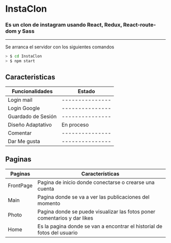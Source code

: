 # InstaClon
### Es un clon de instagram usando React, Redux, React-route-dom y Sass
---


Se arranca el servidor con los siguientes comandos


```sh
> $ cd InstaClon 
> $ npm start
```


## Caracteristicas

|Funcionalidades|Estado|
|---|---|
|Login mail|---------------|
|Login Google|---------------|
|Guardado de Sesión|---------------|
|Diseño Adaptativo|En proceso|
|Comentar|---------------|
|Dar Me gusta|---------------|

## Paginas
| Paginas | Características|
|---      |---|
|FrontPage| Pagina de inicio donde conectarse o crearse una cuenta|
|Main     |Pagina donde se va a ver las publicaciones del momento |
|Photo    | Pagina donde se puede visualizar las fotos poner comentarios y dar likes|
|Home     |Es la pagina donde se van a encontrar el historial de fotos del usuario|
